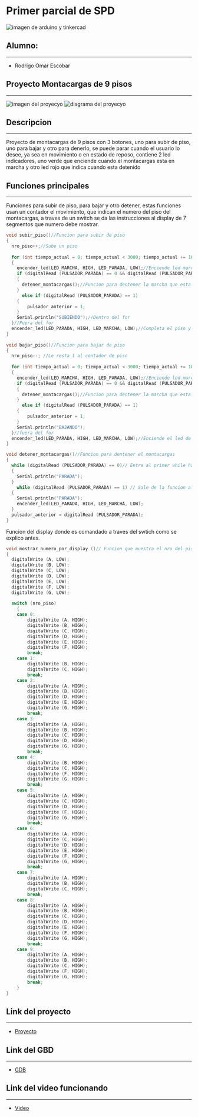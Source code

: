 # Primer parcial de SPD
![imagen de arduino y tinkercad](tinkercad-arduino.png "arduino en tinkercad")
<!-- UL-->
## Alumno:
---
* Rodrigo Omar Escobar

## Proyecto Montacargas de 9 pisos
---
![imagen del proyecyo](proyecto.png "proyecto hecho en tinkercad")
![diagrama del proyecyo](diagrama.png "diagrama hecho en tinkercad")
## Descripcion
---
Proyecto de montacargas de 9 pisos con 3 botones, uno para subir de piso, uno para bajar y otro para denerlo, se puede parar cuando el usuario lo desee, ya sea en movimiento o en estado de reposo, contiene 2 led indicadores, uno verde que enciende cuando el montacargas esta en marcha y otro led rojo que indica cuando esta detenido
## Funciones principales
---
Funciones para subir de piso, para bajar y otro detener, estas funciones usan un contador el movimiento, que indican el numero del piso del montacargas, a traves de un  switch se da las instrucciones al display de 7 segmentos que numero debe mostrar.
<!-- Bloque de codigos -->
```c++
void subir_piso()//Funcion para subir de piso
{
  nro_piso++;//Sube un piso
  
  for (int tiempo_actual = 0; tiempo_actual < 3000; tiempo_actual += 10)//Recorre por 3000ms
  {
    encender_led(LED_MARCHA, HIGH, LED_PARADA, LOW);//Enciende led marcha y apaga el de parada
    if (digitalRead (PULSADOR_PARADA) == 0 && digitalRead (PULSADOR_PARADA) != pulsador_anterior)// Boton de para durante la marcha
    {
      detener_montacargas();//Funcion para dentener la marcha que esta en proceso 
    }
      else if (digitalRead (PULSADOR_PARADA) == 1)
  	{
    	pulsador_anterior = 1;
  	}
    Serial.println("SUBIENDO");//Dentro del for
  }//Fuera del for
  encender_led(LED_PARADA, HIGH, LED_MARCHA, LOW);//Completa el piso y enciede el led que esta en parada
}
  
void bajar_piso()//Funcion para bajar de piso
{
  nro_piso--; //Le resta 1 al contador de piso
  
  for (int tiempo_actual = 0; tiempo_actual < 3000; tiempo_actual += 10)
  {
    encender_led(LED_MARCHA, HIGH, LED_PARADA, LOW);//Enciende led marcha y apaga el de parada
    if (digitalRead (PULSADOR_PARADA) == 0 && digitalRead (PULSADOR_PARADA) != pulsador_anterior)// Boton de para durante la marcha
    {
      detener_montacargas();//Funcion para dentener la marcha que esta en proceso 
    }
      else if (digitalRead (PULSADOR_PARADA) == 1)
  	{
    	pulsador_anterior = 1;
  	}
    Serial.println("BAJANDO");
  }//fuera del for
  encender_led(LED_PARADA, HIGH, LED_MARCHA, LOW);//Enciende el led de parada al completar la marcha
}

void detener_montacargas()//Funcion para dentener el montacargas
{
  while (digitalRead (PULSADOR_PARADA) == 0)// Entra al primer while hasta que el boton vuelva a su estado de reposo
  {
    Serial.println("PARADA");
  }
    while (digitalRead (PULSADOR_PARADA) == 1) // Sale de la funcion al precionar el boton
  {
    Serial.println("PARADA");
    encender_led(LED_PARADA, HIGH, LED_MARCHA, LOW);
  }
  pulsador_anterior = digitalRead (PULSADOR_PARADA);
}
```
Funcion del display donde es comandado a traves del swtich como se explico antes.

```c++
void mostrar_numero_por_display ()// Funcion que muestra el nro del piso por el display
{  
  digitalWrite (A, LOW);
  digitalWrite (B, LOW);
  digitalWrite (C, LOW);
  digitalWrite (D, LOW);
  digitalWrite (E, LOW);
  digitalWrite (F, LOW);
  digitalWrite (G, LOW);
  
  switch (nro_piso)
    {
    case 0:
      	digitalWrite (A, HIGH);
        digitalWrite (B, HIGH);
        digitalWrite (C, HIGH);
        digitalWrite (D, HIGH);
        digitalWrite (E, HIGH);
        digitalWrite (F, HIGH);
        break;
    case 1:
        digitalWrite (B, HIGH);
        digitalWrite (C, HIGH);
        break;
    case 2:
        digitalWrite (A, HIGH);
        digitalWrite (B, HIGH);
        digitalWrite (D, HIGH);
        digitalWrite (E, HIGH);
        digitalWrite (G, HIGH);
        break;
    case 3:
        digitalWrite (A, HIGH);
        digitalWrite (B, HIGH);
        digitalWrite (C, HIGH);
        digitalWrite (D, HIGH);
        digitalWrite (G, HIGH);
    	break;
    case 4:
    	digitalWrite (B, HIGH);
        digitalWrite (C, HIGH);
        digitalWrite (F, HIGH);
        digitalWrite (G, HIGH);
        break;
    case 5:
        digitalWrite (A, HIGH);
        digitalWrite (C, HIGH);
        digitalWrite (D, HIGH);
        digitalWrite (F, HIGH);
        digitalWrite (G, HIGH);
    	break;
    case 6:
        digitalWrite (A, HIGH);
        digitalWrite (C, HIGH);
        digitalWrite (D, HIGH);
    	digitalWrite (E, HIGH);
        digitalWrite (F, HIGH);
        digitalWrite (G, HIGH);
    	break;
    case 7:
        digitalWrite (A, HIGH);
        digitalWrite (B, HIGH);
        digitalWrite (C, HIGH);
    	break;
    case 8:
        digitalWrite (A, HIGH);
    	digitalWrite (B, HIGH);
        digitalWrite (C, HIGH);
        digitalWrite (D, HIGH);
    	digitalWrite (E, HIGH);
        digitalWrite (F, HIGH);
        digitalWrite (G, HIGH);
    	break;
    case 9:
        digitalWrite (A, HIGH);
        digitalWrite (B, HIGH);
        digitalWrite (C, HIGH);
        digitalWrite (F, HIGH);
        digitalWrite (G, HIGH);
    	break;
    }
}
```
## Link del proyecto
---
* [Proyecto](https://www.tinkercad.com/things/bNp2QRHDYhh?sharecode=J8ogw9SX7kTXkO-vtW1mXZV4U9Q0fco6h8rYiuCzcc0)

## Link del GBD
---
* [GDB](https://onlinegdb.com/2kexYOks6)

## Link del video funcionando
---
* [Video](https://youtu.be/UXNEi_hCEUc)
